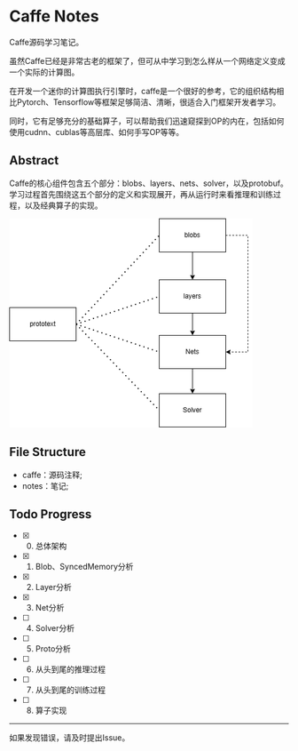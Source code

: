 # Caffe Notes

Caffe源码学习笔记。

虽然Caffe已经是非常古老的框架了，但可从中学习到怎么样从一个网络定义变成一个实际的计算图。

在开发一个迷你的计算图执行引擎时，caffe是一个很好的参考，它的组织结构相比Pytorch、Tensorflow等框架足够简洁、清晰，很适合入门框架开发者学习。

同时，它有足够充分的基础算子，可以帮助我们迅速窥探到OP的内在，包括如何使用cudnn、cublas等高层库、如何手写OP等等。

## Abstract

Caffe的核心组件包含五个部分：blobs、layers、nets、solver，以及protobuf。学习过程首先围绕这五个部分的定义和实现展开，再从运行时来看推理和训练过程，以及经典算子的实现。

![](./notes/assets/1.png)

## File Structure

- caffe：源码注释;
- notes：笔记;

## Todo Progress

- [x] 0. 总体架构
- [x] 1. Blob、SyncedMemory分析
- [x] 2. Layer分析
- [x] 3. Net分析
- [ ] 4. Solver分析
- [ ] 5. Proto分析
- [ ] 6. 从头到尾的推理过程
- [ ] 7. 从头到尾的训练过程
- [ ] 8. 算子实现

---

如果发现错误，请及时提出Issue。
